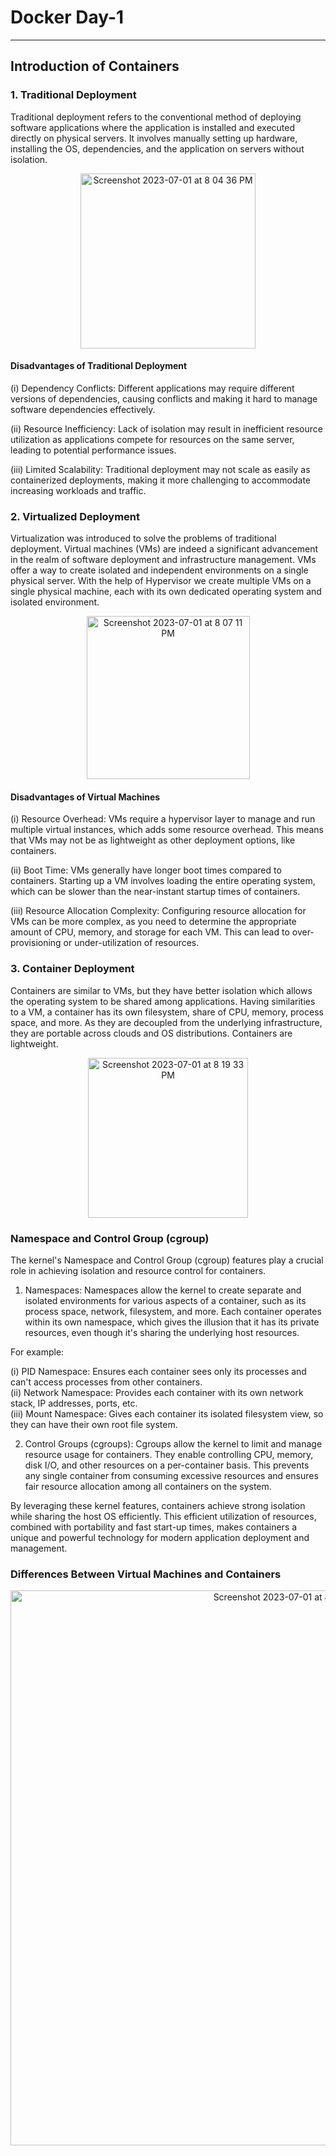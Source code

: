 # Docker Day-1
---
## Introduction of Containers
### 1. Traditional Deployment 
Traditional deployment refers to the conventional method of deploying software applications where the application is installed and executed directly on physical servers. It involves manually setting up hardware, installing the OS, dependencies, and the application on servers without isolation.

<p align="center">
<img width="280" alt="Screenshot 2023-07-01 at 8 04 36 PM" src="https://github.com/guys-in-the-cloud/Docker-101/assets/100664099/814fc0e9-5a51-482e-be15-de359cc7c270">

</p>

#### Disadvantages of Traditional Deployment
(i) Dependency Conflicts: Different applications may require different versions of dependencies, causing conflicts and making it hard to manage software dependencies effectively.

(ii) Resource Inefficiency: Lack of isolation may result in inefficient resource utilization as applications compete for resources on the same server, leading to potential performance issues.

(iii) Limited Scalability: Traditional deployment may not scale as easily as containerized deployments, making it more challenging to accommodate increasing workloads and traffic.

### 2. Virtualized Deployment
Virtualization was introduced to solve the problems of traditional deployment. Virtual machines (VMs) are indeed a significant advancement in the realm of software deployment and infrastructure management. VMs offer a way to create isolated and independent environments on a single physical server. With the help of Hypervisor we create multiple VMs on a single physical machine, each with its own dedicated operating system and isolated environment.

<p align="center">
<img width="261" alt="Screenshot 2023-07-01 at 8 07 11 PM" src="https://github.com/guys-in-the-cloud/Docker-101/assets/100664099/25d06c7a-ab07-40ef-a94a-44c1f71264bb">
</p>


#### Disadvantages of Virtual Machines

(i) Resource Overhead: VMs require a hypervisor layer to manage and run multiple virtual instances, which adds some resource overhead. This means that VMs may not be as lightweight as other deployment options, like containers.

(ii) Boot Time: VMs generally have longer boot times compared to containers. Starting up a VM involves loading the entire operating system, which can be slower than the near-instant startup times of containers.

(iii) Resource Allocation Complexity: Configuring resource allocation for VMs can be more complex, as you need to determine the appropriate amount of CPU, memory, and storage for each VM. This can lead to over-provisioning or under-utilization of resources.

### 3. Container Deployment
Containers are similar to VMs, but they have better isolation which allows the operating system to be shared among applications. Having similarities to a VM, a container has its own filesystem, share of CPU, memory, process space, and more. As they are decoupled from the underlying infrastructure, they are portable across clouds and OS distributions. Containers are lightweight.  
<p align="center">
  <img width="256" alt="Screenshot 2023-07-01 at 8 19 33 PM" src="https://github.com/guys-in-the-cloud/Docker-101/assets/100664099/98393555-0a2c-45b8-8603-a059637d9b5c">
</p>

 ### Namespace and Control Group (cgroup)
The kernel's Namespace and Control Group (cgroup) features play a crucial role in achieving isolation and resource control for containers.

1. Namespaces: Namespaces allow the kernel to create separate and isolated environments for various aspects of a container, such as its process space, network, filesystem, and more. Each container operates within its own namespace, which gives the illusion that it has its private resources, even though it's sharing the underlying host resources.

For example:

(i) PID Namespace: Ensures each container sees only its processes and can't access processes from other containers.<br />
(ii) Network Namespace: Provides each container with its own network stack, IP addresses, ports, etc. <br />
(iii) Mount Namespace: Gives each container its isolated filesystem view, so they can have their own root file system. <br />

2. Control Groups (cgroups): Cgroups allow the kernel to limit and manage resource usage for containers. They enable controlling CPU, memory, disk I/O, and other resources on a per-container basis. This prevents any single container from consuming excessive resources and ensures fair resource allocation among all containers on the system.

By leveraging these kernel features, containers achieve strong isolation while sharing the host OS efficiently. This efficient utilization of resources, combined with portability and fast start-up times, makes containers a unique and powerful technology for modern application deployment and management.

### Differences Between Virtual Machines and Containers

<p align="center">
  <img width="888" alt="Screenshot 2023-07-01 at 8 39 45 PM" src="https://github.com/guys-in-the-cloud/Docker-101/assets/100664099/353a956b-45fd-4ca8-8ff9-ef56cc687b26">
</p>

